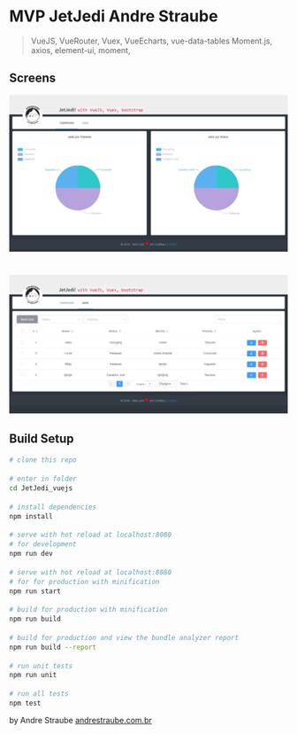 # MVP JetJedi Andre Straube

> VueJS,
> VueRouter,
> Vuex,
> VueEcharts,
> vue-data-tables
> Moment.js,
> axios,
> element-ui,
> moment,


## Screens
[![](https://raw.githubusercontent.com/astraube/JetJedi_vuejs/master/static/screen1.jpg)](https://raw.githubusercontent.com/astraube/JetJedi_vuejs/master/static/screen1.jpg)
#
[![](https://raw.githubusercontent.com/astraube/JetJedi_vuejs/master/static/screen2.jpg)](https://raw.githubusercontent.com/astraube/JetJedi_vuejs/master/static/screen2.jpg)

## Build Setup

``` bash
# clone this repo

# enter in folder
cd JetJedi_vuejs

# install dependencies
npm install

# serve with hot reload at localhost:8080
# for development
npm run dev

# serve with hot reload at localhost:8080
# for for production with minification
npm run start

# build for production with minification
npm run build

# build for production and view the bundle analyzer report
npm run build --report

# run unit tests
npm run unit

# run all tests
npm test
```

by Andre Straube [andrestraube.com.br](http://andrestraube.com.br)
